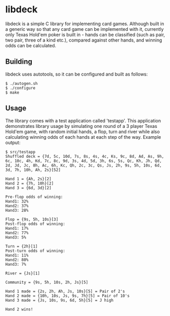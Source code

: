 libdeck
=======

libdeck is a simple C library for implementing card games. Although
built in a generic way so that any card game can be implemented with it,
currently only Texas Hold'em poker is built in - hands can be classified
(such as pair, two pair, three of a kind etc.), compared against other
hands, and winning odds can be calculated.

## Building

libdeck uses autotools, so it can be configured and built as follows:

    $ ./autogen.sh
    $ ./configure
    $ make

## Usage

The library comes with a test application called 'testapp'. This
application demonstrates library usage by simulating one round of a
3 player Texas Hold'em game, with random initial hands, a flop, turn
and river while also calculating winning odds of each hands at each
step of the way. Example output:

    $ src/testapp
    Shuffled deck = {7d, 5c, 10d, 7s, 8s, 4s, 4c, Ks, 9c, 8d, Ad, As, 9h,
    6c, 10c, 4h, Kd, 7c, 8c, 9d, 3s, 4d, 5d, 3h, 6s, 5s, Qc, Kh, Jh, Qd,
    2d, Jd, Jc, 8h, Ac, 6h, Kc, Qh, 2c, 3c, Qs, Js, 2h, 9s, 5h, 10s, 6d,
    3d, 7h, 10h, Ah, 2s}[52]

    Hand 1 = {Ah, 2s}[2]
    Hand 2 = {7h, 10h}[2]
    Hand 3 = {6d, 3d}[2]

    Pre-flop odds of winning:
    Hand1: 32%
    Hand2: 37%
    Hand3: 28%

    Flop = {9s, 5h, 10s}[3]
    Post-flop odds of winning:
    Hand1: 17%
    Hand2: 77%
    Hand3: 5%

    Turn = {2h}[1]
    Post-turn odds of winning:
    Hand1: 11%
    Hand2: 80%
    Hand3: 7%

    River = {Js}[1]

    Community = {9s, 5h, 10s, 2h, Js}[5]

    Hand 1 made = {2s, 2h, Ah, Js, 10s}[5] = Pair of 2's
    Hand 2 made = {10h, 10s, Js, 9s, 7h}[5] = Pair of 10's
    Hand 3 made = {Js, 10s, 9s, 6d, 5h}[5] = J high

    Hand 2 wins!
